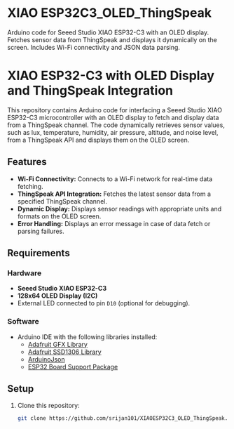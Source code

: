 # XIAO ESP32C3_OLED_ThingSpeak
Arduino code for Seeed Studio XIAO ESP32-C3 with an OLED display. Fetches sensor data from ThingSpeak and displays it dynamically on the screen. Includes Wi-Fi connectivity and JSON data parsing.


# XIAO ESP32-C3 with OLED Display and ThingSpeak Integration

This repository contains Arduino code for interfacing a Seeed Studio XIAO ESP32-C3 microcontroller with an OLED display to fetch and display data from a ThingSpeak channel. The code dynamically retrieves sensor values, such as lux, temperature, humidity, air pressure, altitude, and noise level, from a ThingSpeak API and displays them on the OLED screen.

## Features

- **Wi-Fi Connectivity:** Connects to a Wi-Fi network for real-time data fetching.
- **ThingSpeak API Integration:** Fetches the latest sensor data from a specified ThingSpeak channel.
- **Dynamic Display:** Displays sensor readings with appropriate units and formats on the OLED screen.
- **Error Handling:** Displays an error message in case of data fetch or parsing failures.

## Requirements

### Hardware

- **Seeed Studio XIAO ESP32-C3**
- **128x64 OLED Display (I2C)**
- External LED connected to pin `D10` (optional for debugging).

### Software

- Arduino IDE with the following libraries installed:
  - [Adafruit GFX Library](https://github.com/adafruit/Adafruit-GFX-Library)
  - [Adafruit SSD1306 Library](https://github.com/adafruit/Adafruit_SSD1306)
  - [ArduinoJson](https://arduinojson.org/)
  - [ESP32 Board Support Package](https://github.com/espressif/arduino-esp32)

## Setup

1. Clone this repository:
   ```bash
   git clone https://github.com/srijan101/XIAOESP32C3_OLED_ThingSpeak.git
